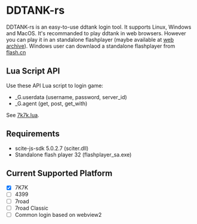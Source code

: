 # DDTANK-rs
DDTANK-rs is an easy-to-use ddtank login tool. It supports Linux, Windows and MacOS.
It's recommanded to play ddtank in web browsers. However you can play it in an standalone 
flashplayer (maybe available at [web archive](https://archive.org/details/standaloneflashplayers)). 
Windows user can downlaod a standalone flashplayer from [flash.cn](https://www.flash.cn/support/debug-downloads)

## Lua Script API
Use these API Lua script to login game:
 - _G.userdata (username, password, server_id)
 - _G.agent (get, post, get_with)

See [7k7k.lua](./scripts/7k7k.lua).

## Requirements
 - scite-js-sdk 5.0.2.7 (sciter.dll)
 - Standalone flash player 32 (flashplayer_sa.exe)

## Current Supported Platform
 - [x] 7K7K
 - [ ] 4399
 - [ ] 7road
 - [ ] 7road Classic
 - [ ] Common login based on webview2
